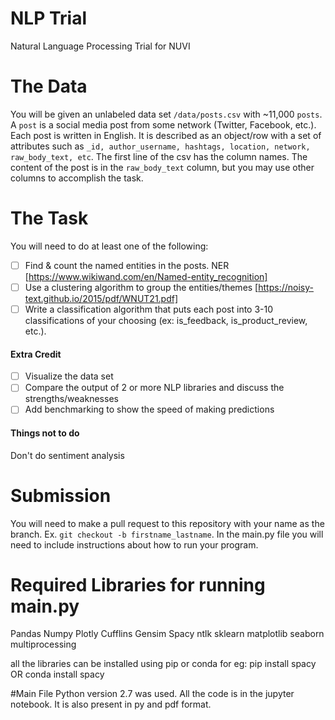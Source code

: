 # NLP Trial
Natural Language Processing Trial for NUVI

# The Data

You will be given an unlabeled data set `/data/posts.csv` with ~11,000 `posts`. A `post` is a social media post from some network (Twitter, Facebook, etc.). Each post is written in English. It is described as an object/row with a set of attributes such as `_id, author_username, hashtags, location, network, raw_body_text, etc`. The first line of the csv has the column names.  The content of the post is in the `raw_body_text` column, but you may use other columns to accomplish the task. 

# The Task

You will need to do at least one of the following:

- [ ] Find & count the named entities in the posts. NER [https://www.wikiwand.com/en/Named-entity_recognition]
- [ ] Use a clustering algorithm to group the entities/themes [https://noisy-text.github.io/2015/pdf/WNUT21.pdf]
- [ ] Write a classification algorithm that puts each post into 3-10 classifications of your choosing (ex: is_feedback, is_product_review, etc.).

#### Extra Credit

- [ ] Visualize the data set
- [ ] Compare the output of 2 or more NLP libraries and discuss the strengths/weaknesses
- [ ] Add benchmarking to show the speed of making predictions

#### Things not to do

Don't do sentiment analysis

# Submission
You will need to make a pull request to this repository with your name as the branch. Ex. `git checkout -b firstname_lastname`.
In the main.py file you will need to include instructions about how to run your program.

# Required Libraries for running main.py
Pandas
Numpy
Plotly
Cufflins
Gensim
Spacy
ntlk
sklearn 
matplotlib
seaborn
multiprocessing

all the libraries can be installed using pip or conda
for eg: pip install spacy  OR  conda install spacy

#Main File
Python version 2.7 was used.
All the code is in the jupyter notebook. It is also present in py and pdf format.


